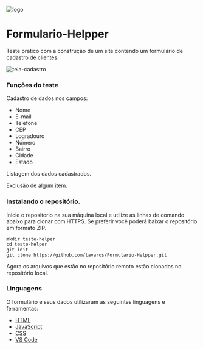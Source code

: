 
![logo](https://user-images.githubusercontent.com/49734737/83259169-ef91ec80-a18d-11ea-8fb5-2b9dd942a319.png)
# Formulario-Helpper

Teste pratico com a construção de um site contendo um formulário de cadastro de clientes.

![tela-cadastro](https://user-images.githubusercontent.com/49734737/83370340-84b30200-a395-11ea-9193-ce7c5e5e8b54.jpg)


### Funções do teste
Cadastro de dados nos campos:
* Nome
* E-mail
* Telefone
* CEP
* Logradouro
* Número
* Bairro
* Cidade
* Estado

Listagem dos dados cadastrados.

Exclusão de algum item.

### Instalando o repositório.

Inicie o repositorio na sua máquina local e utilize as linhas de comando abaixo para clonar com HTTPS. 
Se preferir você poderá baixar o repositório em formato ZIP.

```
mkdir teste-helper
cd teste-helper
git init
git clone https://github.com/tavaros/Formulario-Helpper.git
```

Agora os arquivos que estão no repositório remoto estão clonados no repositório local.


### Linguagens

O formulário e seus dados utilizaram as seguintes linguagens e ferramentas:

* [HTML](https://www.w3schools.com/html/) 
* [JavaScript](https://www.javascript.com/)
* [CSS](https://www.w3schools.com/css/)
* [VS Code](https://code.visualstudio.com/)
